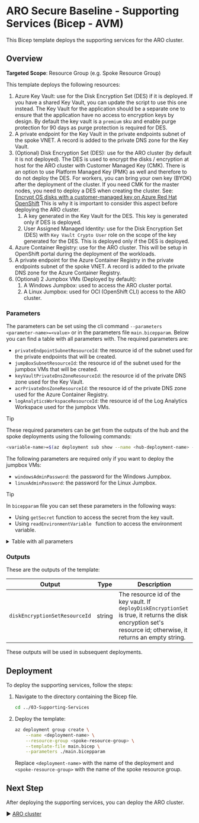 # ARO Secure Baseline - Supporting Services (Bicep - AVM)

This Bicep template deploys the supporting services for the ARO cluster.

## Overview

**Targeted Scope**: Resource Group (e.g. Spoke Resource Group)

This template deploys the following resources:

1. Azure Key Vault: use for the Disk Encryption Set (DES) if it is deployed. If you have a shared Key Vault, you can update the script to use this one instead. The Key Vault for the application should be a separate one to ensure that the application have no access to encryption keys by design. By default the key vault is a `premium` sku and enable purge protection for 90 days as purge protection is required for DES.
1. A private endpoint for the Key Vault in the private endpoints subnet of the spoke VNET. A record is added to the private DNS zone for the Key Vault.
1. (Optional) Disk Encryption Set (DES): use for the ARO cluster (by default it is not deployed). The DES is used to encrypt the disks / encryption at host for the ARO cluster with Customer Managed Key (CMK). There is an option to use Platform Managed Key (PMK) as well and therefore to do not deploy the DES. For workers, you can bring your own key (BYOK) after the deployment of the cluster. If you need CMK for the master nodes, you need to deploy a DES when creating the cluster. See: [Encrypt OS disks with a customer-managed key on Azure Red Hat OpenShift](https://learn.microsoft.com/en-us/azure/openshift/howto-byok#create-an-azure-red-hat-openshift-cluster) This is why it is important to consider this aspect before deploying the ARO cluster.
    1. A key generated in the Key Vault for the DES. This key is generated only if DES is deployed.
    1. User Assigned Managed Identity: use for the Disk Encryption Set (DES) with `Key Vault Crypto User` role on the scope of the key generated for the DES. This is deployed only if the DES is deployed.
1. Azure Container Registry: use for the ARO cluster. This will be setup in OpenShift portal during the deployment of the workloads.
1. A private endpoint for the Azure Container Registry in the private endpoints subnet of the spoke VNET. A record is added to the private DNS zone for the Azure Container Registry.
1. (Optional) 2 Jumpbox VMs (Deployed by default):
    1. A Windows Jumpbox: used to access the ARO cluster portal.
    1. A Linux Jumpbox: used for OCI (OpenShift CLI) access to the ARO cluster.

### Parameters

The parameters can be set using the cli command `--parameters <parameter-name>=<value>` or in the parameters file `main.bicepparam`. Below you can find a table with all parameters with. The required parameters are:

- `privateEndpointSubnetResourceId`: the resource id of the subnet used for the private endpoints that will be created.
- `jumpBoxSubnetResourceId`: the resource id of the subnet used for the jumpbox VMs that will be created.
- `keyVaultPrivateDnsZoneResourceId`: the resource id of the private DNS zone used for the Key Vault.
- `acrPrivateDnsZoneResourceId`: the resource id of the private DNS zone used for the Azure Container Registry.
- `logAnalyticsWorkspaceResourceId`: the resource id of the Log Analytics Workspace used for the jumpbox VMs.

> [!TIP]
> These required parameters can be get from the outputs of the hub and the spoke deployments using the following commands:
>
> ```bash
> <variable-name>=$(az deployment sub show --name <hub-deployment-name> --query properties.outputs.<output-name>.value -o tsv)
> ```

The following parameters are required only if you want to deploy the jumpbox VMs:

- `windowsAdminPassword`: the password for the Windows Jumpbox.
- `linuxAdminPassword`: the password for the Linux Jumpbox.

> [!TIP]
> In `bicepparam` file you can set these parameters in the following ways:
> - Using `getSecret` function to access the secret from the key vault.
> - Using `readEnvironmentVariable ` function to access the environment variable.

<details>
<summary>Table with all parameters</summary>

| Name               | Type   | Description                                                                                                                                                                                                 | Default Value                 |
|--------------------|--------|-------------------------------------------------------------------------------------------------------------------------------------------------------------------------------------------------------------|-------------------------------|
| `workloadName`     | string | The name of the workload. Defaults to aro-lza.                                                                                                                                                                 | `aro-lza`                       |
| `location`         | string | The location of the resources. Defaults to the deployment location.                                                                                                                                        | `deployment().location`       |
| `env`              | string | The type of environment. Defaults to DEV.                                                                                                                                                                  | `DEV`                       |
| `hash`             | string | The hash to be added to every name like resource, subnet, etc. If not set, a unique string is generated for resources with global name based on its resource group id. The size of the hash is 5 characters. | `null` (optional parameter)   |
| `tags`             | object | The tags to apply to the resources. Defaults to an object with the environment and workload name.                                                                                                          | Object with `environment`, `workload`, and optionally `hash` |
| `enableAvmTelemetry` | bool | Enable Azure Verified Modules (AVM) telemetry. Defaults to true.                                                                                                                                           | `true`                        |
| `privateEndpointSubnetResourceId` | string | The resource id of the subnet where the private endpoint will be created. | |
| `jumpBoxSubnetResourceId`        | string | The resource id of the subnet where the jump box will be created.    | |
| `keyVaultPrivateDnsZoneResourceId` | string | The resource id of the private DNS zone for the key vault.          | |
| `acrPrivateDnsZoneResourceId`    | string | The resource id of the private DNS zone for the container registry.  | |
| `keyVaultName`                    | string          | The name of the key vault. Defaults to the naming convention `<abbreviation-key-vault><workloadName><lower-case-env><location-short>[<hash>]`.                                                                                | `generateUniqueGlobalName('keyVault', workloadName, env, location, null, hash, [resourceGroup().id], 5, 24, false)`|
| `keyVaultSku`                     | keyVaultSkuType | The SKU of the key vault. Defaults to premium.                                                                                                                                                                                 | `'premium'`                                                                                         |
| `enablePurgeProtection`           | bool            | Enable purge protection. Defaults to true. If disk encryption set is enabled, it is set to true as it is required by the cluster.                                                                                              | `true || deployDiskEncryptionSet`                                                                   |
| `softDeleteRetentionInDays`       | int             | The number of days to retain soft deleted keys. Defaults to 90.                                                                                                                                                               | `90`                                                                                                |
| `enableVaultForDeployment`        | bool            | Property to specify whether Azure Virtual Machines are permitted to retrieve certificates stored as secrets from the key vault. Defaults to false.                                                                             | `false`                                                                                             |
| `enableVaultForTemplateDeployment` | bool            | Property to specify whether Azure Resource Manager is permitted to retrieve secrets from the key vault. Defaults to false.                                                                                                     | `false`                                                                                             |
| `enableVaultForDiskEncryption`    | bool            | Property to specify whether Azure Disk Encryption is permitted to retrieve secrets from the key vault. Defaults to true.                                                                                                        | `true`                                                                                              |
| `keys`                            | keyType[]       | The key to be created in the key vault. Defaults to an empty array. If deployDiskEncryptionSet is set to true, a key for disk encryption set will be created.                                                                  | `[]`                                                                                                |
| `secrets`                         | array           |                                                                                                                                                                                                                               |                                                                                                     |
| `keyVaultPrivateEndpointName`     | string          | The name of the private endpoint for the key vault. Defaults to the naming convention `<abbreviation-private-endpoint>-<key-vault-name>`.                                                                                      | `generateResourceNameFromParentResourceName('privateEndpoint', keyVaultName, null, hash)`           |
| `deployDiskEncryptionSet`                        | bool       | Flag to determine if the disk encryption set should be deployed. Defaults to false.                                                                                                                                           | `false`                                                                                              |
| `diskEncryptionSetName`                          | string     | The name of the disk encryption set. Defaults to the naming convention `<abbreviation-disk-encryption-set>-<workloadName>-<lower-case-env>-<location-short>[-<hash>]`.                                                     | `generateResourceName('diskEncryptionSet', workloadName, env, location, null, hash)`                |
| `userManagedIdentityToAccessDiskEncryptionSetKeyName` | string | The name of the user managed identity to access the key vault for the disk encryption set. Defaults to the naming convention `<abbreviation-user-managed-identity>-<disk-encryption-set-name>[-<hash>]`.              | `generateResourceNameFromParentResourceName('userManagedIdentity', diskEncryptionSetName, null, hash)`|
| `diskEncryptionSetEncryptionType`               | string     | The type of encryption to be used for the disk encryption set. Defaults to `EncryptionAtRestWithCustomerKey`. Currently `ConfidentialVmEncryptedWithCustomerKey` is not supported by the AVM template.                     | `'EncryptionAtRestWithCustomerKey'`                                                                |
| `diskEncryptionSetKey`                           | keyType    | The key to be created in the key vault for the disk encryption set. Defaults to an empty array.                                                                                                                             | `{ name: generateResourceNameFromParentResourceName('keyVaultKey', diskEncryptionSetName, null, hash), kty: 'RSA', keySize: 2048, rotationPolicy: { attributes: { expiryTime: 'P2Y' }, lifetimeActions: [ { action: { type: 'Rotate' }, trigger: { timeBeforeExpiry: 'P2M' } }, { action: { type: 'Notify' }, trigger: { timeBeforeExpiry: 'P30D' } } ] } }` |
| `containerRegistryName`                   | string                  | The name of the container registry. Defaults to the naming convention `<abbreviation-container-registry>-<workloadName>-<lower-case-env>-<location-short>[-<hash>]`.                                                      | `generateUniqueGlobalName('containerRegistry', workloadName, env, location, null, hash, [resourceGroup().id], 5, 50, false)`|
| `containerRegistrySku`                    | containerRegistrySkuType | The SKU of the container registry. Defaults to Premium.                                                                                                                                                                        | `'Premium'`                                                                                         |
| `containerRegistryPrivateEndpointName`    | string                  | The name of the private endpoint for the container registry. Defaults to the naming convention `<abbreviation-private-endpoint>-<container-registry-name>`.                                                                | `generateResourceNameFromParentResourceName('privateEndpoint', containerRegistryName, null, hash)`  |
| `deployWindowsJumpbox`      | bool                  | Flag to determine if the Windows VM should be deployed. Defaults to true.                                                                                                                                                     | `true`                                                                                              |
| `windowsVMName`             | string                | The name of the Windows virtual machine. Defaults to the naming convention `<abbreviation-virtual-machine><workloadName>-<lower-case-env>-<location-short>-win-jbx[-<hash>]`.                                                  | `generateResourceName('virtualMachine', workloadName, env, location, 'win-jbx', hash)`              |
| `windowsVMComputerName`     | string                | The name of the Windows virtual machine computer. Defaults to the naming convention `<take(workloadName, 7)>-win-jbx`.                                                                                                         | `'${take(workloadName, 7)}-win-jbx'`                                                               |
| `imageReferenceWindows`     | imageReferenceType    | The image reference for the Windows VM.                                                                                                                                                                                        | `{ offer: 'WindowsServer', publisher: 'MicrosoftWindowsServer', sku: '2022-datacenter-azure-edition', version: 'latest' }` |
| `windowsVMSize`             | string                | The size of the Windows virtual machine. Defaults to Standard_B2ms.                                                                                                                                                            | `'Standard_B2ms'`                                                                                  |
| `windowsAdminUsername`      | string                | The username of the local administrator account for the Windows virtual machine. Defaults to arolzauser.                                                                                                                        | `'arolzauser'`                                                                                     |
| `windowsAdminPassword`      | string                | The password for the local administrator account for the Windows virtual machine.                                                                                                                                              |                                                                                                     |
| `windowsNicConfigurations`  | nicConfigurationType[] | The NIC configurations for the Windows virtual machine. Defaults to a single NIC configuration with the name `ipconfig01` and the subnet resource id of the jump box subnet.                                                   | `[ { deleteOptions: 'Delete', ipConfigurations: [ { name: 'ipconfig01', subnetResourceId: jumpBoxSubnetResourceId } ], nicSuffix: '-nic-01', enableAcceleratedNetworking: false } ]` |
| `windowsOsDiskConfiguration` | osDiskType           | The OS disk configuration for the Windows virtual machine. Defaults to a managed disk with a storage account type of Standard_LRS.                                                                                             | `{ createOption: 'FromImage', deleteOption: 'Delete', managedDisk: { storageAccountType: 'Standard_LRS' }, diskSizeGB: 128 }` |
| `deployLinuxJumpbox`          | bool                  | Flag to determine if the Linux VM should be deployed. Defaults to true.                                                                                                                                                       | `true`                                                                                              |
| `linuxVMName`                 | string                | The name of the Linux virtual machine. Defaults to the naming convention `<abbreviation-virtual-machine><workloadName>-<lower-case-env>-<location-short>-lnx-jbx[-<hash>]`.                                                    | `generateResourceName('virtualMachine', workloadName, env, location, 'lnx-jbx', hash)`              |
| `linuxVMComputerName`         | string                | The name of the Linux virtual machine computer. Defaults to the naming convention `<take(workloadName, 7)>-lnx-jbx`.                                                                                                           | `'${take(workloadName, 7)}-lnx-jbx'`                                                               |
| `imageReferenceLinux`         | imageReferenceType    | The image reference for the Linux VM.                                                                                                                                                                                        | `{ offer: '0001-com-ubuntu-server-jammy', publisher: 'Canonical', sku: '22_04-lts-gen2', version: 'latest' }` |
| `linuxVMSize`                 | string                | The size of the Linux virtual machine. Defaults to Standard_B2ms.                                                                                                                                                            | `'Standard_B2ms'`                                                                                  |
| `linuxAdminUsername`          | string                | The username of the local administrator account for the Linux virtual machine. Defaults to arolzauser.                                                                                                                        | `'arolzauser'`                                                                                     |
| `linuxAdminPassword`          | string                | The password for the local administrator account for the Linux virtual machine.                                                                                                                                              |                                                                                                     |
| `linuxNicConfigurations`      | nicConfigurationType[] | The NIC configurations for the Linux virtual machine. Defaults to a single NIC configuration with the name `ipconfig01` and the subnet resource id of the jump box subnet.                                                   | `[ { deleteOptions: 'Delete', ipConfigurations: [ { name: 'ipconfig01', subnetResourceId: jumpBoxSubnetResourceId } ], nicSuffix: '-nic-01', enableAcceleratedNetworking: false } ]` |
| `linuxOsDiskConfiguration`    | osDiskType           | The OS disk configuration for the Linux virtual machine. Defaults to a managed disk with a storage account type of Standard_LRS.                                                                                             | `{ createOption: 'FromImage', deleteOption: 'Delete', managedDisk: { storageAccountType: 'Standard_LRS' }, diskSizeGB: 128 }` |
| `logAnalyticsWorkspaceResourceId` | string            | The Log Analytics Workspace resource id. This is required to enable monitoring.                                                                                                                                              |                                                                                                     |
</details>

### Outputs

These are the outputs of the template:

| Output                        | Type    | Description                                                                                   |
|-------------------------------|---------|-----------------------------------------------------------------------------------------------|
| `diskEncryptionSetResourceId`  | string  | The resource id of the key vault. If `deployDiskEncryptionSet` is true, it returns the disk encryption set's resource id; otherwise, it returns an empty string. |

These outputs will be used in subsequent deployments.

## Deployment

To deploy the supporting services, follow the steps:

1. Navigate to the directory containing the Bicep file.

    ```bash
    cd ../03-Supporting-Services
    ```

1. Deploy the template:

    ```bash
    az deployment group create \
        --name <deployment-name> \
        --resource-group <spoke-resource-group> \
        --template-file main.bicep \
        --parameters ./main.bicepparam
    ```

    Replace `<deployment-name>` with the name of the deployment and `<spoke-resource-group>` with the name of the spoke resource group.

## Next Step

After deploying the supporting services, you can deploy the ARO cluster.

:arrow_forward: [ARO cluster](../04-ARO/README.md)
